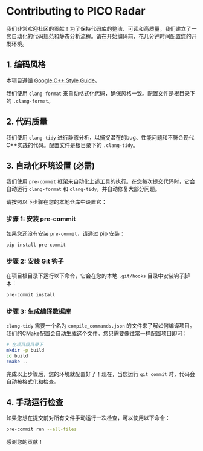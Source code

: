# Contributing to PICO Radar

我们非常欢迎社区的贡献！为了保持代码库的整洁、可读和高质量，我们建立了一套自动化的代码规范和静态分析流程。请在开始编码前，花几分钟时间配置您的开发环境。

## 1. 编码风格

本项目遵循 [Google C++ Style Guide](https://google.github.io/styleguide/cppguide.html)。

我们使用 `clang-format` 来自动格式化代码，确保风格一致。配置文件是根目录下的 `.clang-format`。

## 2. 代码质量

我们使用 `clang-tidy` 进行静态分析，以捕捉潜在的bug、性能问题和不符合现代C++实践的代码。配置文件是根目录下的 `.clang-tidy`。

## 3. 自动化环境设置 (必需)

我们使用 `pre-commit` 框架来自动化上述工具的执行。在您每次提交代码时，它会自动运行 `clang-format` 和 `clang-tidy`，并自动修复大部分问题。

请按照以下步骤在您的本地仓库中设置它：

### 步骤 1: 安装 pre-commit

如果您还没有安装 `pre-commit`，请通过 pip 安装：

```bash
pip install pre-commit
```

### 步骤 2: 安装 Git 钩子

在项目根目录下运行以下命令，它会在您的本地 `.git/hooks` 目录中安装钩子脚本：

```bash
pre-commit install
```

### 步骤 3: 生成编译数据库

`clang-tidy` 需要一个名为 `compile_commands.json` 的文件来了解如何编译项目。我们的CMake配置会自动生成这个文件。您只需要像往常一样配置项目即可：

```bash
# 在项目根目录下
mkdir -p build
cd build
cmake ..
```

完成以上步骤后，您的环境就配置好了！现在，当您运行 `git commit` 时，代码会自动被格式化和检查。

## 4. 手动运行检查

如果您想在提交前对所有文件手动运行一次检查，可以使用以下命令：

```bash
pre-commit run --all-files
```

感谢您的贡献！
